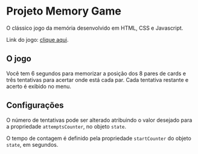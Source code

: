 # Projeto Memory Game
O clássico jogo da memória desenvolvido em HTML, CSS e Javascript.

Link do jogo: [clique aqui](https://kmkery.github.io/jogo-da-memoria/).

## O jogo

Você tem 6 segundos para memorizar a posição dos 8 pares de cards e três tentativas para acertar onde está cada par. Cada tentativa restante e acerto é exibido no menu. 

## Configurações

O número de tentativas pode ser alterado atribuindo o valor desejado para a propriedade `attemptsCounter`, no objeto `state`.

O tempo de contagem é definido pela propriedade `startCounter` do objeto `state`, em segundos.








